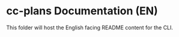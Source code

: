 # cc-plans Documentation (EN)

This folder will host the English facing README content for the CLI.
